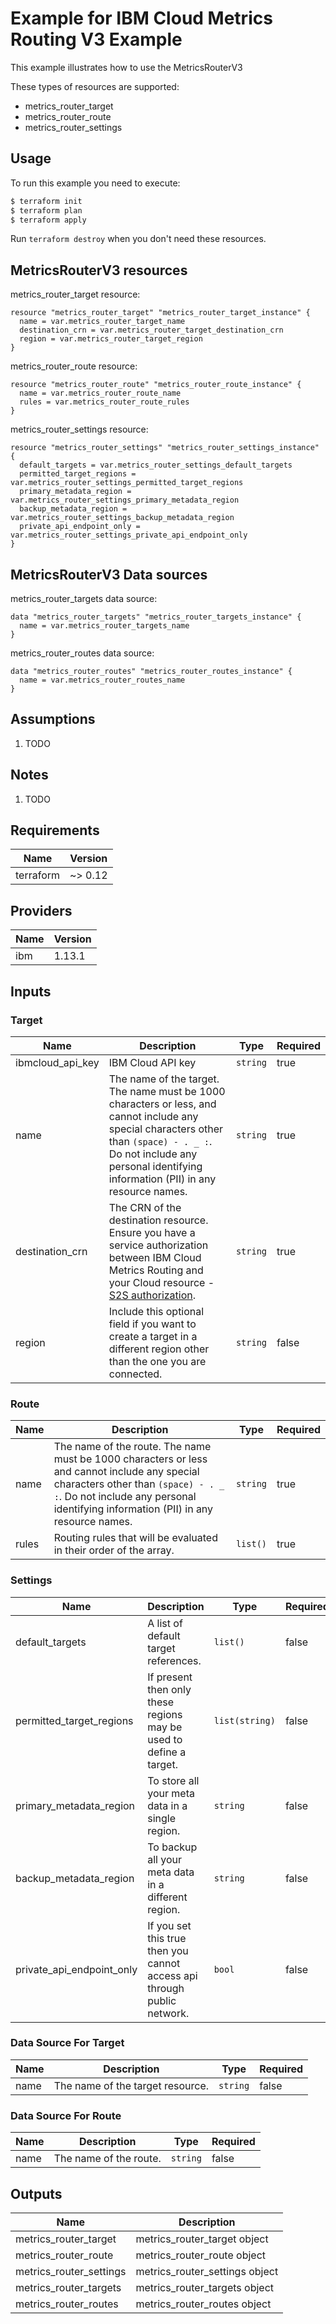 # Example for IBM Cloud Metrics Routing V3 Example

This example illustrates how to use the MetricsRouterV3

These types of resources are supported:

* metrics_router_target
* metrics_router_route
* metrics_router_settings

## Usage

To run this example you need to execute:

```bash
$ terraform init
$ terraform plan
$ terraform apply
```

Run `terraform destroy` when you don't need these resources.


## MetricsRouterV3 resources

metrics_router_target resource:

```hcl
resource "metrics_router_target" "metrics_router_target_instance" {
  name = var.metrics_router_target_name
  destination_crn = var.metrics_router_target_destination_crn
  region = var.metrics_router_target_region
}
```
metrics_router_route resource:

```hcl
resource "metrics_router_route" "metrics_router_route_instance" {
  name = var.metrics_router_route_name
  rules = var.metrics_router_route_rules
}
```
metrics_router_settings resource:

```hcl
resource "metrics_router_settings" "metrics_router_settings_instance" {
  default_targets = var.metrics_router_settings_default_targets
  permitted_target_regions = var.metrics_router_settings_permitted_target_regions
  primary_metadata_region = var.metrics_router_settings_primary_metadata_region
  backup_metadata_region = var.metrics_router_settings_backup_metadata_region
  private_api_endpoint_only = var.metrics_router_settings_private_api_endpoint_only
}
```

## MetricsRouterV3 Data sources

metrics_router_targets data source:

```hcl
data "metrics_router_targets" "metrics_router_targets_instance" {
  name = var.metrics_router_targets_name
}
```
metrics_router_routes data source:

```hcl
data "metrics_router_routes" "metrics_router_routes_instance" {
  name = var.metrics_router_routes_name
}
```

## Assumptions

1. TODO

## Notes

1. TODO

## Requirements

| Name | Version |
|------|---------|
| terraform | ~> 0.12 |

## Providers

| Name | Version |
|------|---------|
| ibm | 1.13.1 |

## Inputs

### Target

| Name | Description | Type | Required |
|------|-------------|------|---------|
| ibmcloud\_api\_key | IBM Cloud API key | `string` | true |
| name | The name of the target. The name must be 1000 characters or less, and cannot include any special characters other than `(space) - . _ :`. Do not include any personal identifying information (PII) in any resource names. | `string` | true |
| destination_crn | The CRN of the destination resource. Ensure you have a service authorization between IBM Cloud Metrics Routing and your Cloud resource - [S2S authorization](https://cloud.ibm.com/docs/metrics-router?topic=metrics-router-target-monitoring&interface=ui#target-monitoring-ui).| `string` | true |
| region | Include this optional field if you want to create a target in a different region other than the one you are connected. | `string` | false |

### Route

| Name | Description | Type | Required |
|------|-------------|------|---------|
| name | The name of the route. The name must be 1000 characters or less and cannot include any special characters other than `(space) - . _ :`. Do not include any personal identifying information (PII) in any resource names. | `string` | true |
| rules | Routing rules that will be evaluated in their order of the array. | `list()` | true |

### Settings

| Name | Description | Type | Required |
|------|-------------|------|---------|
| default_targets | A list of default target references. | `list()` | false |
| permitted_target_regions | If present then only these regions may be used to define a target. | `list(string)` | false |
| primary_metadata_region | To store all your meta data in a single region. | `string` | false |
| backup_metadata_region | To backup all your meta data in a different region. | `string` | false |
| private_api_endpoint_only | If you set this true then you cannot access api through public network. | `bool` | false |

### Data Source For Target

| Name | Description | Type | Required |
|------|-------------|------|---------|
| name | The name of the target resource. | `string` | false |

### Data Source For Route

| Name | Description | Type | Required |
|------|-------------|------|---------|
| name | The name of the route. | `string` | false |

## Outputs


| Name | Description |
|------|-------------|
| metrics_router_target | metrics_router_target object |
| metrics_router_route | metrics_router_route object |
| metrics_router_settings | metrics_router_settings object |
| metrics_router_targets | metrics_router_targets object |
| metrics_router_routes | metrics_router_routes object |
